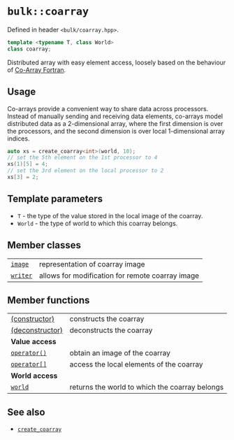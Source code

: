 # `bulk::coarray`

Defined in header `<bulk/coarray.hpp>`.

```cpp
template <typename T, class World>
class coarray;
```

Distributed array with easy element access, loosely based on the behaviour of [Co-Array Fortran](https://en.wikipedia.org/wiki/Coarray_Fortran).

## Usage

Co-arrays provide a convenient way to share data across processors. Instead of
manually sending and receiving data elements, co-arrays model distributed data
as a 2-dimensional array, where the first dimension is over the processors,
and the second dimension is over local 1-dimensional array indices.

```cpp
auto xs = create_coarray<int>(world, 10);
// set the 5th element on the 1st processor to 4
xs(1)[5] = 4;
// set the 3rd element on the local processor to 2
xs[3] = 2;
```

## Template parameters

* `T` - the type of the value stored in the local image of the coarray.
* `World` - the type of world to which this coarray belongs.

## Member classes
|                               |                                                  |
|-------------------------------|--------------------------------------------------|
| [`image`](coarray/image.md)   | representation of coarray image                  |
| [`writer`](coarray/writer.md) | allows for modification for remote coarray image |

## Member functions
|                                                     |                                                |
|-----------------------------------------------------|------------------------------------------------|
| [(constructor)](coarray/constructor.md)             | constructs the coarray                         |
| [(deconstructor)](coarray/deconstructor.md)         | deconstructs the coarray                       |
| **Value access**                                    |                                                |
| [`operator()`](coarray/parentheses_operator.md)     | obtain an image of the coarray                 |
| [`operator[]`](coarray/square_brackets_operator.md) | access the local elements of the coarray       |
| **World access**                                    |                                                |
| [`world`](coarray/world.md)                         | returns the world to which the coarray belongs |

## See also

- [`create_coarray`](coarray/create_coarray.md)
